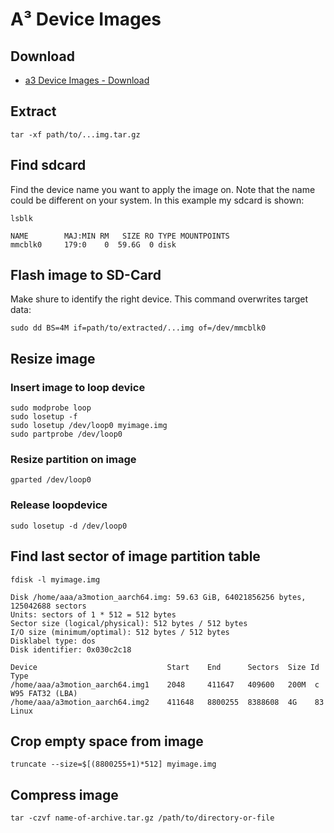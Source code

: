 # A³ Device Images
## Download
- [a3 Device Images - Download](https://cloud.a3-audio.com/d/744da83d0f994de9bc76)

## Extract
```
tar -xf path/to/...img.tar.gz
```

## Find sdcard
Find the device name you want to apply the image on. Note that the name could be different on your system. In this example my sdcard is shown:
```
lsblk

NAME        MAJ:MIN RM   SIZE RO TYPE MOUNTPOINTS
mmcblk0     179:0    0  59.6G  0 disk
```

## Flash image to SD-Card
Make shure to identify the right device. This command overwrites target data:
```
sudo dd BS=4M if=path/to/extracted/...img of=/dev/mmcblk0
```

## Resize image
### Insert image to loop device
```
sudo modprobe loop
sudo losetup -f
sudo losetup /dev/loop0 myimage.img
sudo partprobe /dev/loop0
```

### Resize partition on image
```
gparted /dev/loop0
```

### Release loopdevice
```
sudo losetup -d /dev/loop0
```

## Find last sector of image partition table
```
fdisk -l myimage.img

Disk /home/aaa/a3motion_aarch64.img: 59.63 GiB, 64021856256 bytes, 125042688 sectors
Units: sectors of 1 * 512 = 512 bytes
Sector size (logical/physical): 512 bytes / 512 bytes
I/O size (minimum/optimal): 512 bytes / 512 bytes
Disklabel type: dos
Disk identifier: 0x030c2c18

Device                             Start    End      Sectors  Size Id Type
/home/aaa/a3motion_aarch64.img1    2048     411647   409600   200M  c W95 FAT32 (LBA)
/home/aaa/a3motion_aarch64.img2    411648   8800255  8388608  4G  	83 Linux
```

## Crop empty space from image
```
truncate --size=$[(8800255+1)*512] myimage.img
```

## Compress image
```
tar -czvf name-of-archive.tar.gz /path/to/directory-or-file
```